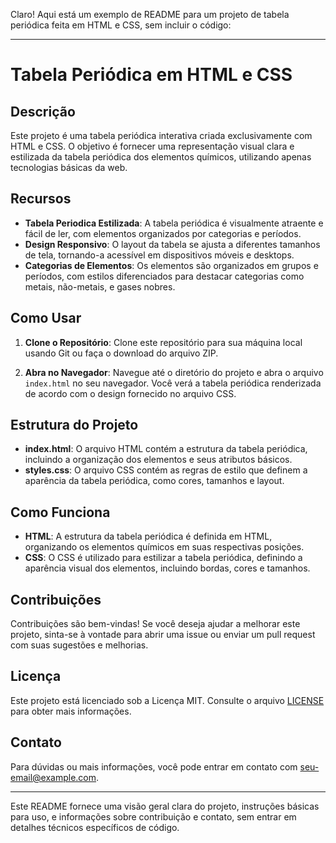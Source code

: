 Claro! Aqui está um exemplo de README para um projeto de tabela periódica feita em HTML e CSS, sem incluir o código:

---

# Tabela Periódica em HTML e CSS

## Descrição

Este projeto é uma tabela periódica interativa criada exclusivamente com HTML e CSS. O objetivo é fornecer uma representação visual clara e estilizada da tabela periódica dos elementos químicos, utilizando apenas tecnologias básicas da web.

## Recursos

- **Tabela Periodica Estilizada**: A tabela periódica é visualmente atraente e fácil de ler, com elementos organizados por categorias e períodos.
- **Design Responsivo**: O layout da tabela se ajusta a diferentes tamanhos de tela, tornando-a acessível em dispositivos móveis e desktops.
- **Categorias de Elementos**: Os elementos são organizados em grupos e períodos, com estilos diferenciados para destacar categorias como metais, não-metais, e gases nobres.

## Como Usar

1. **Clone o Repositório**: 
   Clone este repositório para sua máquina local usando Git ou faça o download do arquivo ZIP.

2. **Abra no Navegador**: 
   Navegue até o diretório do projeto e abra o arquivo `index.html` no seu navegador. Você verá a tabela periódica renderizada de acordo com o design fornecido no arquivo CSS.

## Estrutura do Projeto

- **index.html**: O arquivo HTML contém a estrutura da tabela periódica, incluindo a organização dos elementos e seus atributos básicos.
- **styles.css**: O arquivo CSS contém as regras de estilo que definem a aparência da tabela periódica, como cores, tamanhos e layout.

## Como Funciona

- **HTML**: A estrutura da tabela periódica é definida em HTML, organizando os elementos químicos em suas respectivas posições.
- **CSS**: O CSS é utilizado para estilizar a tabela periódica, definindo a aparência visual dos elementos, incluindo bordas, cores e tamanhos.

## Contribuições

Contribuições são bem-vindas! Se você deseja ajudar a melhorar este projeto, sinta-se à vontade para abrir uma issue ou enviar um pull request com suas sugestões e melhorias.

## Licença

Este projeto está licenciado sob a Licença MIT. Consulte o arquivo [LICENSE](LICENSE) para obter mais informações.

## Contato

Para dúvidas ou mais informações, você pode entrar em contato com [seu-email@example.com](mailto:seu-email@example.com).

---

Este README fornece uma visão geral clara do projeto, instruções básicas para uso, e informações sobre contribuição e contato, sem entrar em detalhes técnicos específicos de código.
